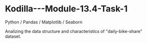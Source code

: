 # Kodilla---Module-13.4-Task-1

Python / Pandas / Matplotlib / Seaborn

Analizing the data structure and characteristics of "daily-bike-share" dataset.
